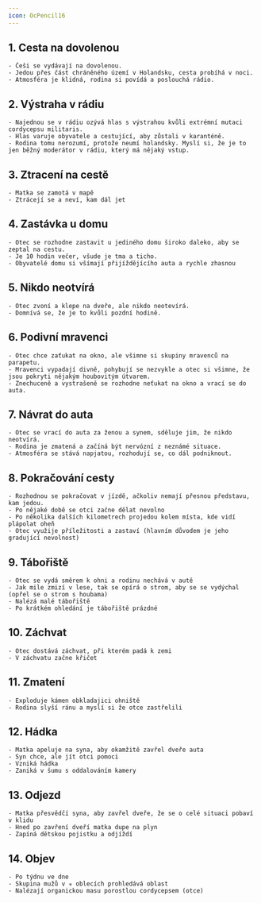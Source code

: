 ```yaml
---
icon: OcPencil16
---
```

## 1. Cesta na dovolenou
	- Češi se vydávají na dovolenou.
	- Jedou přes část chráněného území v Holandsku, cesta probíhá v noci.
	- Atmosféra je klidná, rodina si povídá a poslouchá rádio.

## 2. Výstraha v rádiu
	- Najednou se v rádiu ozývá hlas s výstrahou kvůli extrémní mutaci cordycepsu militaris.
	- Hlas varuje obyvatele a cestující, aby zůstali v karanténě.
	- Rodina tomu nerozumí, protože neumí holandsky. Myslí si, že je to jen běžný moderátor v rádiu, který má nějaký vstup.

## 3. Ztracení na cestě
	- Matka se zamotá v mapě
	- Ztrácejí se a neví, kam dál jet

## 4. Zastávka u domu
	- Otec se rozhodne zastavit u jediného domu široko daleko, aby se zeptal na cestu.
	- Je 10 hodin večer, všude je tma a ticho.
	- Obyvatelé domu si všímají přijíždějícího auta a rychle zhasnou

## 5. Nikdo neotvírá
	- Otec zvoní a klepe na dveře, ale nikdo neotevírá.
	- Domnívá se, že je to kvůli pozdní hodině.

## 6. Podivní mravenci
	- Otec chce zaťukat na okno, ale všimne si skupiny mravenců na parapetu.
	- Mravenci vypadají divně, pohybují se nezvykle a otec si všimne, že jsou pokryti nějakým houbovitým útvarem.
	- Znechuceně a vystrašeně se rozhodne neťukat na okno a vrací se do auta.

## 7. Návrat do auta
	- Otec se vrací do auta za ženou a synem, sděluje jim, že nikdo neotvírá.
	- Rodina je zmatená a začíná být nervózní z neznámé situace.
	- Atmosféra se stává napjatou, rozhodují se, co dál podniknout.

## 8. Pokračování cesty
	- Rozhodnou se pokračovat v jízdě, ačkoliv nemají přesnou představu, kam jedou.
	- Po nějaké době se otci začne dělat nevolno
	- Po několika dalších kilometrech projedou kolem místa, kde vidí plápolat oheň
	- Otec využije příležitosti a zastaví (hlavním důvodem je jeho gradující nevolnost)

## 9. Tábořiště
	- Otec se vydá směrem k ohni a rodinu nechává v autě
	- Jak mile zmizí v lese, tak se opírá o strom, aby se se vydýchal (opřel se o strom s houbama)
	- Nalézá malé tábořiště
	- Po krátkém ohledání je tábořiště prázdné

## 10. Záchvat
	- Otec dostává záchvat, při kterém padá k zemi
	- V záchvatu začne křičet

## 11. Zmatení
	- Exploduje kámen obkladajici ohniště
	- Rodina slyší ránu a myslí si že otce zastřelili 

## 12. Hádka 
	- Matka apeluje na syna, aby okamžitě zavřel dveře auta
	- Syn chce, ale jít otci pomoci
	- Vzniká hádka 
	- Zaniká v šumu s oddalováním kamery

## 13. Odjezd
	- Matka přesvědčí syna, aby zavřel dveře, že se o celé situaci pobaví v klidu
	- Hned po zavření dveří matka dupe na plyn
	- Zapíná dětskou pojistku a odjíždí 

## 14. Objev
	- Po týdnu ve dne
	- Skupina mužů v ☣️ oblecích prohledává oblast
	- Nalézají organickou masu porostlou cordycepsem (otce)